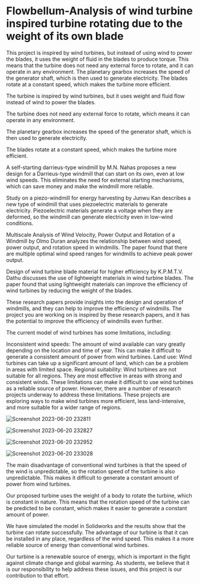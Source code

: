 
# Flowbellum-Analysis of wind turbine inspired turbine rotating due to the weight of its own blade


This project is inspired by wind turbines, but instead of using wind to power the blades, it uses the weight of fluid in the blades to produce torque. This means that the turbine does not need any external force to rotate, and it can operate in any environment. The planetary gearbox increases the speed of the generator shaft, which is then used to generate electricity. The blades rotate at a constant speed, which makes the turbine more efficient.

The turbine is inspired by wind turbines, but it uses weight and fluid flow instead of wind to power the blades.

The turbine does not need any external force to rotate, which means it can operate in any environment.

The planetary gearbox increases the speed of the generator shaft, which is then used to generate electricity.

The blades rotate at a constant speed, which makes the turbine more efficient.

A self-starting darrieus-type windmill by M.N. Nahas proposes a new design for a Darrieus-type windmill that can start on its own, even at low wind speeds. This eliminates the need for external starting mechanisms, which can save money and make the windmill more reliable.

Study on a piezo-windmill for energy harvesting by Junwu Kan describes a new type of windmill that uses piezoelectric materials to generate electricity. Piezoelectric materials generate a voltage when they are deformed, so the windmill can generate electricity even in low-wind conditions.

Multiscale Analysis of Wind Velocity, Power Output and Rotation of a Windmill by Olmo Duran analyzes the relationship between wind speed, power output, and rotation speed in windmills. The paper found that there are multiple optimal wind speed ranges for windmills to achieve peak power output.

Design of wind turbine blade material for higher efficiency by K.P.M.T.V. Dathu discusses the use of lightweight materials in wind turbine blades. The paper found that using lightweight materials can improve the efficiency of wind turbines by reducing the weight of the blades.

These research papers provide insights into the design and operation of windmills, and they can help to improve the efficiency of windmills. The project you are working on is inspired by these research papers, and it has the potential to improve the efficiency of windmills even further.

The current model of wind turbines has some limitations, including:

Inconsistent wind speeds: The amount of wind available can vary greatly depending on the location and time of year. This can make it difficult to generate a consistent amount of power from wind turbines.
Land use: Wind turbines can take up a significant amount of land, which can be a problem in areas with limited space.
Regional suitability: Wind turbines are not suitable for all regions. They are most effective in areas with strong and consistent winds.
These limitations can make it difficult to use wind turbines as a reliable source of power. However, there are a number of research projects underway to address these limitations. These projects are exploring ways to make wind turbines more efficient, less land-intensive, and more suitable for a wider range of regions.

![Screenshot 2023-06-20 232811](https://github.com/MitsuSarkar/Flowbellum-/assets/137225605/0c7c99cb-c9a2-4d0e-896f-2b13ae5fd208)

![Screenshot 2023-06-20 232827](https://github.com/MitsuSarkar/Flowbellum-/assets/137225605/95a9c8da-5aaf-4a55-8646-ea1455883e20)

![Screenshot 2023-06-20 232952](https://github.com/MitsuSarkar/Flowbellum-/assets/137225605/705ced81-4ce1-4175-8c45-4a1dea22f5cb)

![Screenshot 2023-06-20 233028](https://github.com/MitsuSarkar/Flowbellum-/assets/137225605/385c6df9-9c27-4a56-bbf2-d8be3a11deb3)



The main disadvantage of conventional wind turbines is that the speed of the wind is unpredictable, so the rotation speed of the turbine is also unpredictable. This makes it difficult to generate a constant amount of power from wind turbines.

Our proposed turbine uses the weight of a body to rotate the turbine, which is constant in nature. This means that the rotation speed of the turbine can be predicted to be constant, which makes it easier to generate a constant amount of power.

We have simulated the model in Solidworks and the results show that the turbine can rotate successfully. The advantage of our turbine is that it can be installed in any place, regardless of the wind speed. This makes it a more reliable source of energy than conventional wind turbines.

Our turbine is a renewable source of energy, which is important in the fight against climate change and global warming. As students, we believe that it is our responsibility to help address these issues, and this project is our contribution to that effort.
